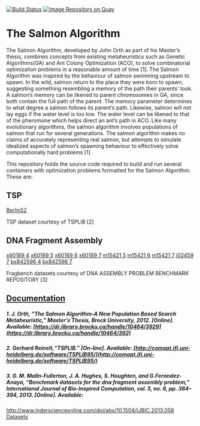 [![Build Status](https://travis-ci.com/onyiny-ang/salmon.svg?token=6hmRNtGMeYcpom73Q3ph&branch=master)](https://travis-ci.com/onyiny-ang/salmon "Travis")
[![Image Repository on Quay](https://quay.io/repository/onyiny_ang/salmon-tsp/status "Image Repository on Quay")](https://quay.io/repository/onyiny_ang/salmon-tsp)

# The Salmon Algorithm

The Salmon Algorithm, developed by John
Orth as part of his Master’s thesis, combines
concepts from existing metaheuristics such as
Genetic Algorithms(GA) and Ant Colony Optimization (ACO),
to solve combinatorial optimization problems in a reasonable amount of
time [1]. The Salmon Algorithm was inspired
by the behaviour of salmon swimming upstream to spawn.
In the wild, salmon return to
the place they were born to spawn, suggesting
something resembling a memory of the path
their parents’ took. A salmon’s memory can be
likened to parent chromosomes in GA, since
both contain the full path of the parent. The
memory parameter determines to what degree
a salmon follows its parent’s path. Likewise,
salmon will not lay eggs if the water level is too
low. The water level can be likened to that of
the pheromone which helps direct an ant’s path
in ACO. Like many evolutionary algorithms,
the salmon algorithm involves populations of
salmon that run for several generations. The
salmon algorithm makes no claims of accurately representing real salmon,
but attempts to simulate idealized aspects of salmon’s spawning behaviour
to effectively solve computationally hard problems [1].

This repository holds the source code required to build and run several containers 
with optimization problems formatted for the Salmon Algorithm. These are:

## TSP

[Berlin52](SalmonTSP/berlin52)

TSP dataset courtesy of TSPLIB [2]

## DNA Fragment Assembly

[x60189 4](SalmonTSP/dna40)
[x60189 5](SalmonTSP/dna49)
[x60189 6](SalmonTSP/dna67)
[x60189 7](SalmonTSP/dna69)
[m15421 5](SalmonTSP/dna128)
[m15421 6](SalmonTSP/dna174)
[m15421 7](SalmonTSP/dna178)
[j02459 7](SalmonTSP/dna353)
[bx842596 4](SalmonTSP/dna443)
[bx842596 7](SalmonTSP/dna774)

Fragbench datasets courtesy of DNA ASSEMBLY PROBLEM BENCHMARK REPOSITORY [3]

[Documentation](docs/documentation.md)
---
##### 1. J. Orth, “The Salmon Algorithm-A New Population Based Search Metaheuristic,” Master’s Thesis, Brock University, 2012. [Online]. Available: [https://dr.library.brocku.ca/handle/10464/3929](https://dr.library.brocku.ca/handle/10464/392)

##### 2. Gerhard Reinelt,“TSPLIB.” [On-line]. Available: [http://comopt.ifi.uni-heidelberg.de/software/TSPLIB95/](http://comopt.ifi.uni-heidelberg.de/software/TSPLIB95/)

##### 3. G. M. Malln-Fullerton, J. A. Hughes, S. Houghten, and G.Fernndez-Anaya, “Benchmark datasets for the dna fragment assembly problem,” International Journal of Bio-Inspired Computation, vol. 5, no. 6, pp. 384–394, 2013. [Online]. Available:
http://www.inderscienceonline.com/doi/abs/10.1504/IJBIC.2013.058 [Datasets](http://www.mallen.mx/fragbench/index1.php)
